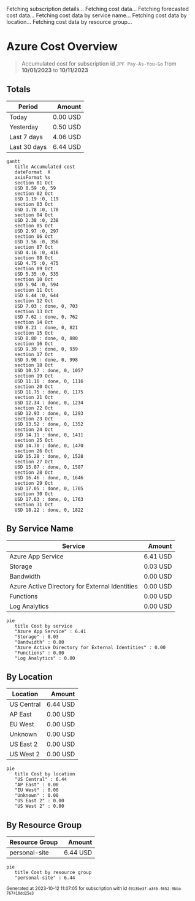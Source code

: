 Fetching subscription details...
Fetching cost data...
Fetching forecasted cost data...
Fetching cost data by service name...
Fetching cost data by location...
Fetching cost data by resource group...
# Azure Cost Overview

> Accumulated cost for subscription id `JPF Pay-As-You-Go` from **10/01/2023** to **10/11/2023**

## Totals

|Period|Amount|
|---|---:|
|Today|0.00 USD|
|Yesterday|0.50 USD|
|Last 7 days|4.06 USD|
|Last 30 days|6.44 USD|

```mermaid
gantt
   title Accumulated cost
   dateFormat  X
   axisFormat %s
   section 01 Oct
   USD 0.59 :0, 59
   section 02 Oct
   USD 1.19 :0, 119
   section 03 Oct
   USD 1.78 :0, 178
   section 04 Oct
   USD 2.38 :0, 238
   section 05 Oct
   USD 2.97 :0, 297
   section 06 Oct
   USD 3.56 :0, 356
   section 07 Oct
   USD 4.16 :0, 416
   section 08 Oct
   USD 4.75 :0, 475
   section 09 Oct
   USD 5.35 :0, 535
   section 10 Oct
   USD 5.94 :0, 594
   section 11 Oct
   USD 6.44 :0, 644
   section 12 Oct
   USD 7.03 : done, 0, 703
   section 13 Oct
   USD 7.62 : done, 0, 762
   section 14 Oct
   USD 8.21 : done, 0, 821
   section 15 Oct
   USD 8.80 : done, 0, 880
   section 16 Oct
   USD 9.39 : done, 0, 939
   section 17 Oct
   USD 9.98 : done, 0, 998
   section 18 Oct
   USD 10.57 : done, 0, 1057
   section 19 Oct
   USD 11.16 : done, 0, 1116
   section 20 Oct
   USD 11.75 : done, 0, 1175
   section 21 Oct
   USD 12.34 : done, 0, 1234
   section 22 Oct
   USD 12.93 : done, 0, 1293
   section 23 Oct
   USD 13.52 : done, 0, 1352
   section 24 Oct
   USD 14.11 : done, 0, 1411
   section 25 Oct
   USD 14.70 : done, 0, 1470
   section 26 Oct
   USD 15.28 : done, 0, 1528
   section 27 Oct
   USD 15.87 : done, 0, 1587
   section 28 Oct
   USD 16.46 : done, 0, 1646
   section 29 Oct
   USD 17.05 : done, 0, 1705
   section 30 Oct
   USD 17.63 : done, 0, 1763
   section 31 Oct
   USD 18.22 : done, 0, 1822
```

## By Service Name

|Service|Amount|
|---|---:|
|Azure App Service|6.41 USD|
|Storage|0.03 USD|
|Bandwidth|0.00 USD|
|Azure Active Directory for External Identities|0.00 USD|
|Functions|0.00 USD|
|Log Analytics|0.00 USD|

```mermaid
pie
   title Cost by service
   "Azure App Service" : 6.41
   "Storage" : 0.03
   "Bandwidth" : 0.00
   "Azure Active Directory for External Identities" : 0.00
   "Functions" : 0.00
   "Log Analytics" : 0.00
```

## By Location

|Location|Amount|
|---|---:|
|US Central|6.44 USD|
|AP East|0.00 USD|
|EU West|0.00 USD|
|Unknown|0.00 USD|
|US East 2|0.00 USD|
|US West 2|0.00 USD|

```mermaid
pie
   title Cost by location
   "US Central" : 6.44
   "AP East" : 0.00
   "EU West" : 0.00
   "Unknown" : 0.00
   "US East 2" : 0.00
   "US West 2" : 0.00
```

## By Resource Group

|Resource Group|Amount|
|---|---:|
|personal-site|6.44 USD|

```mermaid
pie
   title Cost by resource group
   "personal-site" : 6.44
```

<sup>Generated at 2023-10-12 11:07:05 for subscription with id `4913be3f-a345-4652-9bba-767418dd25e3`</sup>
